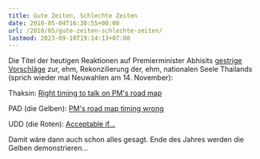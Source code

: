 ```yaml
---
title: Gute Zeiten, Schlechte Zeiten
date: 2010-05-04T16:30:55+00:00
url: /2010/05/gute-zeiten-schlechte-zeiten/
lastmod: 2023-09-10T19:14:13+07:00
---
```

Die Titel der heutigen Reaktionen auf Premierminister Abhisits [gestrige Vorschläge][1] zur, ehm, Rekonzilierung der, ehm, nationalen Seele Thailands (sprich wieder mal Neuwahlen am 14. November):

Thaksin: [Right timing to talk on PM's road map][2]

<span class="caps">PAD</span> (die Gelben): [PM's road map timing wrong][3]

<span class="caps">UDD</span> (die Roten): [Acceptable if...][4]

Damit wäre dann auch schon alles gesagt. Ende des Jahres werden die Gelben demonstrieren...

 [1]: http://www.nationmultimedia.com/home/2010/05/05/politics/PM&039;s-road-map-to-be-activated-regardless-of-re-30128575.html
 [2]: http://www.nationmultimedia.com/home/2010/05/05/politics/Right-timing-to-talk-on-PM&039;s-road-map-Thaksin-30128579.html
 [3]: http://www.nationmultimedia.com/home/2010/05/05/politics/PM&039;s-road-map-timing-wrong-PAD-30128577.html
 [4]: http://www.nationmultimedia.com/home/2010/05/05/politics/Acceptable-if--30128580.html
